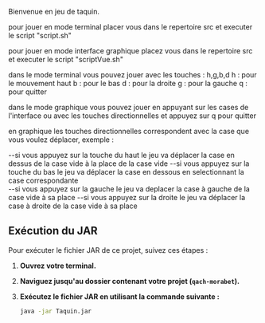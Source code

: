 Bienvenue en jeu de taquin.

pour jouer en mode terminal placer vous dans le repertoire src et executer
le script "script.sh"

pour jouer en mode interface graphique placez vous dans le repertoire src et
executer le script "scriptVue.sh"


dans le mode terminal vous pouvez jouer avec les touches : h,g,b,d
h : pour le mouvement haut
b : pour le bas
d : pour la droite
g : pour la gauche
q : pour quitter

dans le mode graphique vous pouvez jouer en appuyant sur les cases de
l'interface ou avec les touches directionnelles et appuyez sur q pour quitter

en graphique les touches directionnelles correspondent avec la case que vous
voulez déplacer, exemple :

--si vous appuyez sur la touche du haut le jeu va déplacer la case en dessus
de la case vide à la place de la case vide
--si vous appuyez sur la touche du bas le jeu va déplacer la case en dessous
en selectionnant la case correspondante  
--si vous appuyez sur la gauche le jeu va deplacer la case à gauche de la
case vide à sa place
--si vous appuyez sur la droite le jeu va déplacer la case à droite de la
case vide à sa place

## Exécution du JAR

Pour exécuter le fichier JAR de ce projet, suivez ces étapes :

1. **Ouvrez votre terminal.**

2. **Naviguez jusqu'au dossier contenant votre projet (`qach-morabet`).**

3. **Exécutez le fichier JAR en utilisant la commande suivante :**
   ```bash
   java -jar Taquin.jar
   ```
